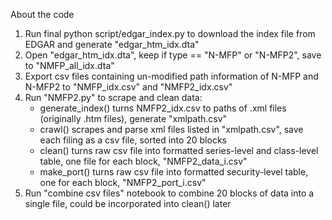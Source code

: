 About the code

1. Run final python script/edgar_index.py to download the index file from EDGAR and generate "edgar_htm_idx.dta"
2. Open "edgar_htm_idx.dta", keep if type == "N-MFP" or "N-MFP2", save to "NMFP_all_idx.dta"
3. Export csv files containing un-modified path information of N-MFP and N-MFP2 to "NMFP_idx.csv" and "NMFP2_idx.csv"
4. Run "NMFP2.py" to scrape and clean data:
    - generate_index() turns NMFP2_idx.csv to paths of .xml files (originally .htm files), generate "xmlpath.csv"
    - crawl() scrapes and parse xml files listed in "xmlpath.csv", save each filing as a csv file, sorted into 20 blocks  
    - clean() turns raw csv file into formatted series-level and class-level table, one file for each block, "NMFP2_data_i.csv"
    - make_port() turns raw csv file into formatted security-level table, one for each block, "NMFP2_port_i.csv"
5. Run "combine csv files" notebook to combine 20 blocks of data into a single file, could be incorporated into clean() later
